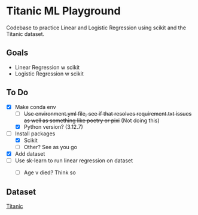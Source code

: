 # Titanic ML Playground
Codebase to practice Linear and Logistic Regression using scikit and the Titanic dataset.

## Goals
* Linear Regression w scikit
* Logistic Regression w scikit

## To Do
- [x] Make conda env
  - [ ] ~~Use environment.yml file, see if that resolves requirement.txt issues as well as something like poetry or pixi~~ (Not doing this)
  - [x] Python version? (3.12.7)
- [ ] Install packages
  - [x] Scikit
  - [ ] Other? See as you go
- [x] Add dataset
- [ ] Use sk-learn to run linear regression on dataset
  - [ ] Age v died? Think so


## Dataset
[Titanic](https://www.kaggle.com/datasets/heptapod/titanic)